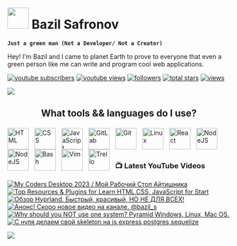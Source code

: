 # <img src="https://www.svgrepo.com/show/285222/alien.svg" height="48"> Bazil Safronov

**`Just a green man (Not a Developer/ Not a Creator)`**

Hey! I'm Bazil and I came to planet Earth to prove to everyone that even a green person like me can write and program cool web applications. 

   <p align="left">
      <a href="https://www.youtube.com/@bazil_s?sub_confirmation=1">
         <img alt="youtube subscribers" title="Subscribe to my YouTube channel" src="https://custom-icon-badges.demolab.com/youtube/channel/subscribers/UC_YqmN7PCpCFp2WXhQ_bPZw?color=%23E05D44&label=SUBSCRIBE&logo=video&logoColor=white&style=for-the-badge&labelColor=CE4630"/></a> 
      <a href="https://www.youtube.com/@bazil_s">
         <img alt="youtube views" title="YouTube views" src="https://custom-icon-badges.demolab.com/youtube/channel/views/UC_YqmN7PCpCFp2WXhQ_bPZw?color=%23E1AD0E&logo=eye&logoColor=white&style=for-the-badge&labelColor=C79600"/></a> 
      <a href="https://github.com/bazilsafronov?tab=followers">
         <img alt="followers" title="Follow me on Github" src="https://custom-icon-badges.demolab.com/github/followers/bazilsafronov?color=236ad3&labelColor=1155ba&style=for-the-badge&logo=person-add&label=Follow&logoColor=white"/></a>
      <a href="https://github.com/bazilsafronov?tab=repositories&sort=stargazers">
         <img alt="total stars" title="Total stars on GitHub" src="https://custom-icon-badges.demolab.com/github/stars/bazilsafronov?color=55960c&style=for-the-badge&labelColor=488207&logo=star"/></a>
   <a href="https://github.com/bazilsafronov">
    <img alt="views" title="GitHub profile views" src="https://freshidea.com/jonah/app/DenverCoder1-profile-views"/></a>
   </p>
   <img src="https://readme-typing-svg.demolab.com/?lines=Subscribe%20to%20me%20in%20social%20network;&font=Roboto%20Code&center=true&width=440&height=45&color=8a5cf7&vCenter=true&pause=2000&size=22"/></a>

## <p align="center">What tools && languages do I use?</p>
<img align="left" alt="HTML" width="48px" style="padding-right:10px;" src="https://cdn.jsdelivr.net/gh/devicons/devicon/icons/html5/html5-plain.svg" />
<img align="left" alt="CSS" width="48px" style="padding-right:10px;" src="https://cdn.jsdelivr.net/gh/devicons/devicon/icons/css3/css3-plain.svg" />
<img align="left" alt="JavaScript" width="48px" style="padding-right:10px;" src="https://cdn.jsdelivr.net/gh/devicons/devicon/icons/javascript/javascript-plain.svg" />
<img align="left" alt="GitLab" width="48px" style="padding-right:10px;" src="https://cdn.jsdelivr.net/gh/devicons/devicon/icons/gitlab/gitlab-original-wordmark.svg"/>

<img align="left" alt="Git" width="48px" style="padding-right:10px;" src="https://cdn.jsdelivr.net/gh/devicons/devicon/icons/git/git-original.svg" />
<img align="left" alt="Linux" width="48px" style="padding-right:10px;" src="https://cdn.jsdelivr.net/gh/devicons/devicon/icons/linux/linux-original.svg" />

<img align="left" alt="React" width="48px" style="padding-right:10px;" src="https://cdn.jsdelivr.net/gh/devicons/devicon/icons/react/react-original.svg" />
<img align="left" alt="NodeJS" width="48px" style="padding-right:10px;" src="https://cdn.jsdelivr.net/gh/devicons/devicon/icons/nodejs/nodejs-original.svg" />
<img align="left" alt="NodeJS" width="48px" style="padding-right:10px;" src="https://cdn.jsdelivr.net/gh/devicons/devicon/icons/bootstrap/bootstrap-original.svg" />
<img align="left" alt="Bash" width="48px" style="padding-right:10px;" src="https://cdn.jsdelivr.net/gh/devicons/devicon/icons/bash/bash-original.svg" />
<img align="left" alt="Vim" width="48px" style="padding-right:10px;" src="https://cdn.jsdelivr.net/gh/devicons/devicon/icons/vim/vim-original.svg" />
<img align="left" alt="Trello" width="48px" style="padding-right:10px;" src="https://cdn.jsdelivr.net/gh/devicons/devicon/icons/trello/trello-plain-wordmark.svg" /><br><br><br>

### 📺 Latest YouTube Videos
<!-- BEGIN YOUTUBE-CARDS -->
[![My Coders Desktop 2023 / Мой Рабочий Стол Айтишника](https://ytcards.demolab.com/?id=GAV-23F981I&title=My+Coder%60s+Desktop+2023+%2F+%D0%9C%D0%BE%D0%B9+%D0%A0%D0%B0%D0%B1%D0%BE%D1%87%D0%B8%D0%B9+%D0%A1%D1%82%D0%BE%D0%BB+%D0%90%D0%B9%D1%82%D0%B8%D1%88%D0%BD%D0%B8%D0%BA%D0%B0&lang=en&timestamp=1711106527&background_color=%230d1117&title_color=%23ffffff&stats_color=%23dedede&max_title_lines=1&width=250&border_radius=5 "My Coder`s Desktop 2023 / Мой Рабочий Стол Айтишника")](https://www.youtube.com/watch?v=GAV-23F981I)
[![Top Resources & Plugins for Learn HTML,CSS, JavaScript for Start](https://ytcards.demolab.com/?id=jV2_RC_kCOc&title=Top+Resources+%26+Plugins+for+Learn+HTML%2CCSS%2C+JavaScript+for+Start&lang=en&timestamp=1710195718&background_color=%230d1117&title_color=%23ffffff&stats_color=%23dedede&max_title_lines=1&width=250&border_radius=5 "Top Resources & Plugins for Learn HTML,CSS, JavaScript for Start")](https://www.youtube.com/watch?v=jV2_RC_kCOc)
[![Обзор Hyprland. Быстрый, красивый, НО НЕ ДЛЯ ВСЕХ!](https://ytcards.demolab.com/?id=wsDDaJ7ZLxo&title=%D0%9E%D0%B1%D0%B7%D0%BE%D1%80+Hyprland.+%D0%91%D1%8B%D1%81%D1%82%D1%80%D1%8B%D0%B9%2C+%D0%BA%D1%80%D0%B0%D1%81%D0%B8%D0%B2%D1%8B%D0%B9%2C+%D0%9D%D0%9E+%D0%9D%D0%95+%D0%94%D0%9B%D0%AF+%D0%92%D0%A1%D0%95%D0%A5%21&lang=en&timestamp=1702024888&background_color=%230d1117&title_color=%23ffffff&stats_color=%23dedede&max_title_lines=1&width=250&border_radius=5 "Обзор Hyprland. Быстрый, красивый, НО НЕ ДЛЯ ВСЕХ!")](https://www.youtube.com/watch?v=wsDDaJ7ZLxo)
[![Анонс! Скоро новое видео на канале.  @bazil_s](https://ytcards.demolab.com/?id=WVLgp09RSFc&title=%D0%90%D0%BD%D0%BE%D0%BD%D1%81%21+%D0%A1%D0%BA%D0%BE%D1%80%D0%BE+%D0%BD%D0%BE%D0%B2%D0%BE%D0%B5+%D0%B2%D0%B8%D0%B4%D0%B5%D0%BE+%D0%BD%D0%B0+%D0%BA%D0%B0%D0%BD%D0%B0%D0%BB%D0%B5.++%40bazil_s&lang=en&timestamp=1701764015&background_color=%230d1117&title_color=%23ffffff&stats_color=%23dedede&max_title_lines=1&width=250&border_radius=5 "Анонс! Скоро новое видео на канале.  @bazil_s")](https://www.youtube.com/watch?v=WVLgp09RSFc)
[![Why should you NOT use one system? Pyramid Windows, Linux, Mac OS.](https://ytcards.demolab.com/?id=wAbpr8XtEZc&title=Why+should+you+NOT+use+one+system%3F+Pyramid+Windows%2C+Linux%2C+Mac+OS.&lang=en&timestamp=1695730610&background_color=%230d1117&title_color=%23ffffff&stats_color=%23dedede&max_title_lines=1&width=250&border_radius=5 "Why should you NOT use one system? Pyramid Windows, Linux, Mac OS.")](https://www.youtube.com/watch?v=wAbpr8XtEZc)
[![С нуля делаем свой skeleton на js,express,postgres,sequelize](https://ytcards.demolab.com/?id=4C0wg8svlt0&title=%D0%A1+%D0%BD%D1%83%D0%BB%D1%8F+%D0%B4%D0%B5%D0%BB%D0%B0%D0%B5%D0%BC+%D1%81%D0%B2%D0%BE%D0%B9+skeleton+%D0%BD%D0%B0+js%2Cexpress%2Cpostgres%2Csequelize&lang=en&timestamp=1695572029&background_color=%230d1117&title_color=%23ffffff&stats_color=%23dedede&max_title_lines=1&width=250&border_radius=5 "С нуля делаем свой skeleton на js,express,postgres,sequelize")](https://www.youtube.com/watch?v=4C0wg8svlt0)
<!-- END YOUTUBE-CARDS -->
[<img src="https://custom-icon-badges.demolab.com/badge/-Subscribe%20For%20More-red?style=for-the-badge&logo=video&logoColor=white"/>](https://www.youtube.com/@bazil_s?sub_confirmation=1)
